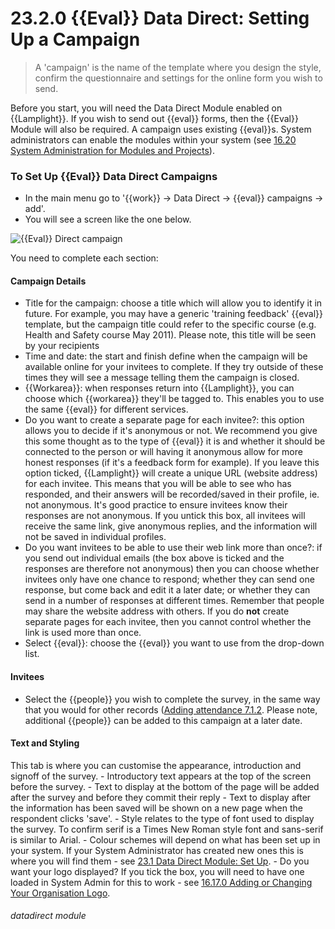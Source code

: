 # 23.2.0 {{Eval}} Data Direct: Setting Up a Campaign

> A 'campaign' is the name of the template where you design the style, confirm the questionnaire and settings for the online form you wish to send.




Before you start, you will need the Data Direct Module enabled on {{Lamplight}}. If you wish to send out {{eval}} forms, then the {{Eval}} Module will also be required. A campaign uses existing {{eval}}s.  System administrators can enable the modules within your system (see [16.20 System Administration for Modules and Projects](/help/index/p/16.20)).

### To Set Up {{Eval}} Data Direct Campaigns

- In the main menu go to '{{work}} -> Data Direct -> {{eval}} campaigns -> add'.
- You will see a screen like the one below.

![{{Eval}} Direct campaign](23.2.0b.png)

You need to complete each section:
  
#### Campaign Details
   
   - Title for the campaign: choose a title which will allow you to identify it in future. For example, you may have a generic 'training feedback' {{eval}} template, but the campaign title could refer to the specific course (e.g. Health and Safety course May 2011). Please note, this title will be seen by your recipients
   - Time and date: the start and finish define when the campaign will be available online for your invitees to complete. If they try outside of these times they will see a message telling them the campaign is closed.
   - {{Workarea}}: when responses return into {{Lamplight}}, you can choose which {{workarea}} they'll be tagged to. This enables you to use the same {{eval}} for different services.
   - Do you want to create a separate page for each invitee?: this option allows you to decide if it's anonymous or not. We recommend you give this some thought as to the type of {{eval}} it is and whether it should be connected to the person or will having it anonymous allow for more honest responses (if it's a feedback form for example). If you leave this option ticked, {{Lamplight}} will create a unique URL (website address) for each invitee.  This means that you will be able to see who has responded, and their answers will be recorded/saved in their profile, ie. not anonymous.  It's good practice to ensure invitees know their responses are not anonymous.  If you untick this box, all invitees will receive the same link, give anonymous replies, and the information will not be saved in individual profiles.
   - Do you want invitees to be able to use their web link more than once?: if you send out individual emails (the box above is ticked and the responses are therefore not anonymous) then you can choose whether invitees only have one chance to respond; whether they can send one response, but come back and edit it a later date; or whether they can send in a number of responses at different times.  Remember that people may share the website address with others.  If you do **not** create separate pages for each invitee, then you cannot control whether the link is used more than once.
   - Select {{eval}}: choose the {{eval}} you want to use from the drop-down list.

#### Invitees
   - Select the {{people}} you wish to complete the survey, in the same way that you would for other records ([Adding attendance 7.1.2](/help/index/p/7.1.2). Please note, additional {{people}} can be added to this campaign at a later date.

#### Text and Styling
   
   This tab is where you can customise the appearance, introduction and signoff of the survey.
    - Introductory text appears at the top of the screen before the survey.
    - Text to display at the bottom of the page will be added after the survey and before they commit their reply
    - Text to display after the information has been saved will be shown on a new page when the respondent clicks 'save'.
    - Style relates to the type of font used to display the survey. To confirm serif is a Times New Roman style font and sans-serif is similar to Arial.
    - Colour schemes will depend on what has been set up in your system. If your System Administrator has created new ones this is where you will find them - see [23.1 Data Direct Module: Set Up](/help/index/p/23.1).
    - Do you want your logo displayed? If you tick the box, you will need to have one loaded in System Admin for this to work - see [16.17.0 Adding or Changing Your Organisation Logo](/help/index/p/16.17.0).
  

###### datadirect module
